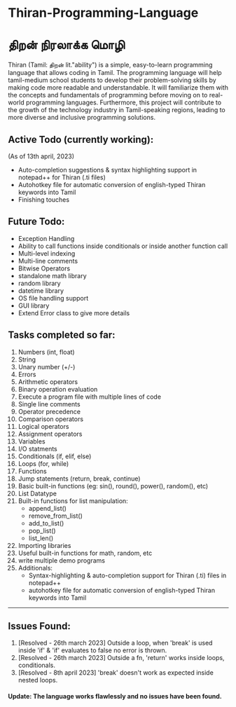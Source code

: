 # Thiran-Programming-Language
# திறன் நிரலாக்க மொழி
Thiran (Tamil: திறன் lit."ability") is a simple, easy-to-learn programming language that allows coding in Tamil. The programming language will help tamil-medium school students to develop their problem-solving skills by making code more readable and understandable. It will familiarize them with the concepts and fundamentals of programming before moving on to real-world programming languages. Furthermore, this project will contribute to the growth of the technology industry in Tamil-speaking regions, leading to more diverse and inclusive programming solutions.

## Active Todo (currently working):
(As of 13th april, 2023)
- Auto-completion suggestions & syntax highlighting support in notepad++ for Thiran (.ti files)
- Autohotkey file for automatic conversion of english-typed Thiran keywords into Tamil
- Finishing touches

## Future Todo:
- Exception Handling
- Ability to call functions inside conditionals or inside another function call
- Multi-level indexing
- Multi-line comments
- Bitwise Operators
- standalone math library
- random library
- datetime library
- OS file handling support
- GUI library
- Extend Error class to give more details

## Tasks completed so far:
1. Numbers (int, float)
2. String
3. Unary number (+/-)
4. Errors
5. Arithmetic operators
6. Binary operation evaluation
7. Execute a program file with multiple lines of code
8. Single line comments
9. Operator precedence
10. Comparison operators
11. Logical operators
12. Assignment operators
13. Variables
14. I/O statments
15. Conditionals (if, elif, else)
16. Loops (for, while)
17. Functions
18. Jump statements (return, break, continue)
19. Basic built-in functions (eg: sin(), round(), power(), random(), etc)
20. List Datatype
21. Built-in functions for list manipulation:
    - append_list()
    - remove_from_list()
    - add_to_list()
    - pop_list()
    - list_len()
22. Importing libraries
23. Useful built-in functions for math, random, etc
24. write multiple demo programs
25. Additionals: 
    - Syntax-highlighting & auto-completion support for Thiran (.ti) files in notepad++
    - autohotkey file for automatic conversion of english-typed Thiran keywords into Tamil
--------------------------------------------------------------

## Issues Found:
1. [Resolved - 26th march 2023] 
    Outside a loop, when 'break' is used inside 'if' & 'if' evaluates to false
    no error is thrown.
2. [Resolved - 26th march 2023]
    Outside a fn, 'return' works inside loops, conditionals.
3. [Resolved - 8th april 2023]
    'break' doesn't work as expected inside nested loops.
#### Update: The language works flawlessly and no issues have been found.
